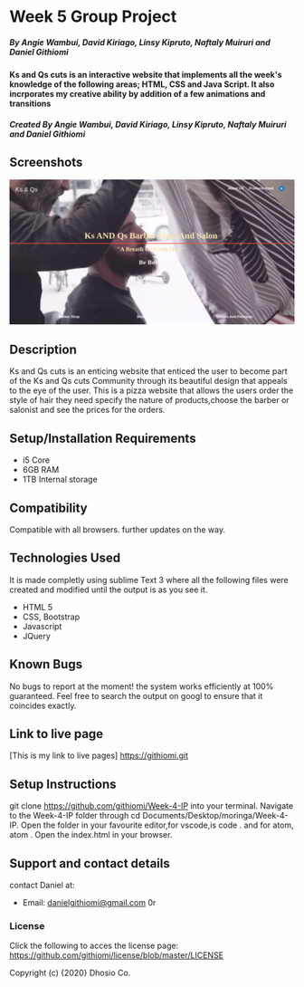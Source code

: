 # Week 5 Group Project
##### By Angie Wambui, David Kiriago, Linsy Kipruto, Naftaly Muiruri and Daniel Githiomi

#### Ks and Qs cuts is an interactive website that implements all the week's knowledge of the following areas; HTML, CSS and Java Script. It also incrporates my creative ability by addition of a few animations and transitions

##### Created By Angie Wambui, David Kiriago, Linsy Kipruto, Naftaly Muiruri and Daniel Githiomi

## Screenshots

  ![SCREENSHOT](css/images/lpscreenshot.png)

## Description
Ks and Qs cuts is an enticing website that enticed the user to become part of the Ks and Qs cuts Community through its beautiful design that appeals to the eye of the user. This is a pizza website that allows the users order the style of hair they need specify the nature of products,choose the barber or salonist and see the prices for the orders.

## Setup/Installation Requirements
* i5 Core
* 6GB RAM
* 1TB Internal storage 

## Compatibility

  Compatible with all browsers.
  further updates on the way. 

## Technologies Used
It is made completly using sublime Text 3 where all the following files were created and modified until the output is as you see it.
* HTML 5
* CSS, Bootstrap
* Javascript
* JQuery

## Known Bugs
No bugs to report at the moment! the system works efficiently at 100% guaranteed. Feel free to search the output on googl to ensure that it coincides exactly.

## Link to live page
[This is my link to live pages] https://githiomi.git

## Setup Instructions
git clone https://github.com/githiomi/Week-4-IP into your terminal. Navigate to the Week-4-IP folder through cd Documents/Desktop/moringa/Week-4-IP. Open the folder in your favourite editor,for vscode,is code . and for atom, atom . Open the index.html in your browser.

## Support and contact details
contact Daniel at:

* Email: danielgithiomi@gmail.com 0r

### License
Click the following to acces the license page: https://github.com/githiomi/license/blob/master/LICENSE

Copyright (c) {2020} Dhosio Co.